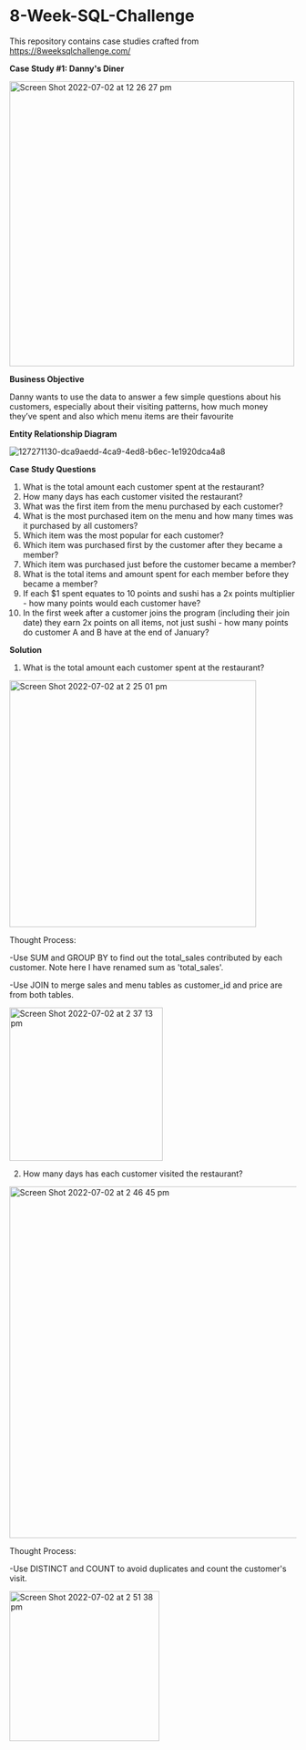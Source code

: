 # 8-Week-SQL-Challenge
This repository contains case studies crafted from https://8weeksqlchallenge.com/

**Case Study #1: Danny's Diner**

<img width="500" alt="Screen Shot 2022-07-02 at 12 26 27 pm" src="https://user-images.githubusercontent.com/108335477/176983399-e001685a-20ae-4dbb-a2cb-622d38650350.png">

**Business Objective**

Danny wants to use the data to answer a few simple questions about his customers, especially about their visiting patterns, how much money they’ve spent and also which menu items are their favourite

**Entity Relationship Diagram**

![127271130-dca9aedd-4ca9-4ed8-b6ec-1e1920dca4a8](https://user-images.githubusercontent.com/108335477/176983497-ef4193af-664b-44ea-9e62-9ffdb962ad81.png)

**Case Study Questions**

1. What is the total amount each customer spent at the restaurant?
2. How many days has each customer visited the restaurant?
3. What was the first item from the menu purchased by each customer?
4. What is the most purchased item on the menu and how many times was it purchased by all customers?
5. Which item was the most popular for each customer?
6. Which item was purchased first by the customer after they became a member?
7. Which item was purchased just before the customer became a member?
8. What is the total items and amount spent for each member before they became a member?
9. If each $1 spent equates to 10 points and sushi has a 2x points multiplier - how many points would each customer have?
10. In the first week after a customer joins the program (including their join date) they earn 2x points on all items, not just sushi - how many points do customer A and B have at the end of January?

**Solution**

1. What is the total amount each customer spent at the restaurant?

<img width="433" alt="Screen Shot 2022-07-02 at 2 25 01 pm" src="https://user-images.githubusercontent.com/108335477/176986432-ca335274-a187-4c6d-87ae-7b9221597c95.png">

Thought Process:

-Use SUM and GROUP BY to find out the total_sales contributed by each customer. Note here I have renamed sum as 'total_sales'.

-Use JOIN to merge sales and menu tables as customer_id and price are from both tables.

<img width="269" alt="Screen Shot 2022-07-02 at 2 37 13 pm" src="https://user-images.githubusercontent.com/108335477/176986710-6c86decd-ce1a-4db5-ad1d-1eecf833e415.png">

2. How many days has each customer visited the restaurant?

<img width="617" alt="Screen Shot 2022-07-02 at 2 46 45 pm" src="https://user-images.githubusercontent.com/108335477/176986902-bb2134c1-a497-4692-9c53-7b388d3bb499.png">

Thought Process:

-Use DISTINCT and COUNT to avoid duplicates and count the customer's visit. 

<img width="263" alt="Screen Shot 2022-07-02 at 2 51 38 pm" src="https://user-images.githubusercontent.com/108335477/176986989-7a26c6d8-e18c-4ffc-aecd-8439cc7b4476.png">


